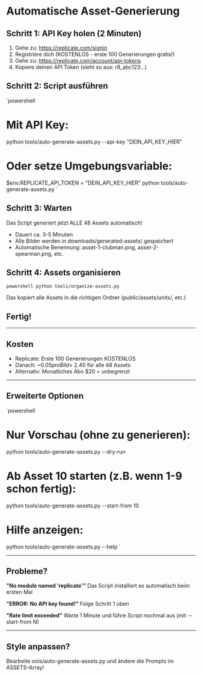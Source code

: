 ﻿#  Automatische Asset-Generierung

## Schritt 1: API Key holen (2 Minuten)

1. Gehe zu: https://replicate.com/signin
2. Registriere dich (KOSTENLOS - erste 100 Generierungen gratis!)
3. Gehe zu: https://replicate.com/account/api-tokens
4. Kopiere deinen API Token (sieht so aus: r8_abc123...)

## Schritt 2: Script ausführen

`powershell
# Mit API Key:
python tools/auto-generate-assets.py --api-key "DEIN_API_KEY_HIER"

# Oder setze Umgebungsvariable:
$env:REPLICATE_API_TOKEN = "DEIN_API_KEY_HIER"
python tools/auto-generate-assets.py
`

## Schritt 3: Warten

Das Script generiert jetzt ALLE 48 Assets automatisch!
- Dauert ca. 3-5 Minuten
- Alle Bilder werden in downloads/generated-assets/ gespeichert
- Automatische Benennung: asset-1-clubman.png, asset-2-spearman.png, etc.

## Schritt 4: Assets organisieren

`powershell
python tools/organize-assets.py
`

Das kopiert alle Assets in die richtigen Ordner (public/assets/units/, etc.)

## Fertig! 

---

##  Kosten

- Replicate: Erste 100 Generierungen KOSTENLOS
- Danach: ~$0.05 pro Bild = ~$2.40 für alle 48 Assets
- Alternativ: Monatliches Abo $20 = unbegrenzt

---

##  Erweiterte Optionen

`powershell
# Nur Vorschau (ohne zu generieren):
python tools/auto-generate-assets.py --dry-run

# Ab Asset 10 starten (z.B. wenn 1-9 schon fertig):
python tools/auto-generate-assets.py --start-from 10

# Hilfe anzeigen:
python tools/auto-generate-assets.py --help
`

---

##  Probleme?

**"No module named 'replicate'"**
 Das Script installiert es automatisch beim ersten Mal

**"ERROR: No API key found!"**
 Folge Schritt 1 oben

**"Rate limit exceeded"**
 Warte 1 Minute und führe Script nochmal aus (mit --start-from N)

---

##  Style anpassen?

Bearbeite 	ools/auto-generate-assets.py und ändere die Prompts im ASSETS-Array!
